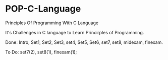 # POP-C-Language
Principles Of Programming With C Language

It's Challenges in C language to Learn Princirples of Programming.

Done: Intro, Set1, Set2, Set3, set4, Set5, Set6, set7, set8, midexam, finexam.

To Do: set7(2), set8(1), finexam(1);

